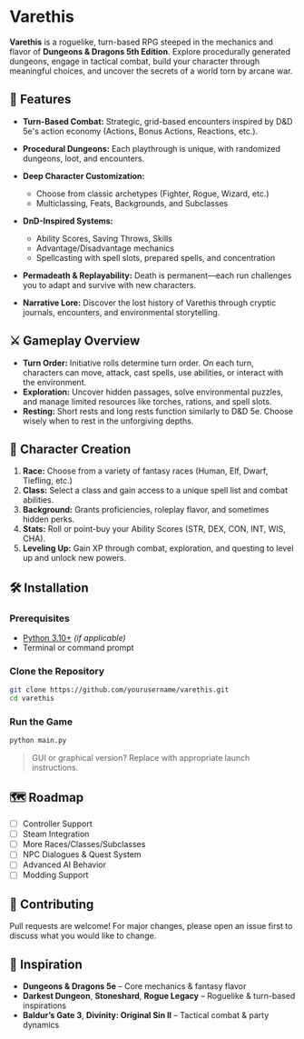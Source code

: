 # Varethis

**Varethis** is a roguelike, turn-based RPG steeped in the mechanics and flavor of **Dungeons & Dragons 5th Edition**. Explore procedurally generated dungeons, engage in tactical combat, build your character through meaningful choices, and uncover the secrets of a world torn by arcane war.

## 🎲 Features

* **Turn-Based Combat:** Strategic, grid-based encounters inspired by D\&D 5e's action economy (Actions, Bonus Actions, Reactions, etc.).
* **Procedural Dungeons:** Each playthrough is unique, with randomized dungeons, loot, and encounters.
* **Deep Character Customization:**

  * Choose from classic archetypes (Fighter, Rogue, Wizard, etc.)
  * Multiclassing, Feats, Backgrounds, and Subclasses
* **DnD-Inspired Systems:**

  * Ability Scores, Saving Throws, Skills
  * Advantage/Disadvantage mechanics
  * Spellcasting with spell slots, prepared spells, and concentration
* **Permadeath & Replayability:** Death is permanent—each run challenges you to adapt and survive with new characters.
* **Narrative Lore:** Discover the lost history of Varethis through cryptic journals, encounters, and environmental storytelling.

## ⚔️ Gameplay Overview

* **Turn Order:** Initiative rolls determine turn order. On each turn, characters can move, attack, cast spells, use abilities, or interact with the environment.
* **Exploration:** Uncover hidden passages, solve environmental puzzles, and manage limited resources like torches, rations, and spell slots.
* **Resting:** Short rests and long rests function similarly to D\&D 5e. Choose wisely when to rest in the unforgiving depths.

## 📜 Character Creation

1. **Race:** Choose from a variety of fantasy races (Human, Elf, Dwarf, Tiefling, etc.)
2. **Class:** Select a class and gain access to a unique spell list and combat abilities.
3. **Background:** Grants proficiencies, roleplay flavor, and sometimes hidden perks.
4. **Stats:** Roll or point-buy your Ability Scores (STR, DEX, CON, INT, WIS, CHA).
5. **Leveling Up:** Gain XP through combat, exploration, and questing to level up and unlock new powers.

## 🛠️ Installation

### Prerequisites

* [Python 3.10+](https://www.python.org/) *(if applicable)*
* Terminal or command prompt

### Clone the Repository

```bash
git clone https://github.com/yourusername/varethis.git
cd varethis
```

### Run the Game

```bash
python main.py
```

> GUI or graphical version? Replace with appropriate launch instructions.

## 🗺️ Roadmap

* [ ] Controller Support
* [ ] Steam Integration
* [ ] More Races/Classes/Subclasses
* [ ] NPC Dialogues & Quest System
* [ ] Advanced AI Behavior
* [ ] Modding Support

## 🤝 Contributing

Pull requests are welcome! For major changes, please open an issue first to discuss what you would like to change.

## 🧙 Inspiration

* **Dungeons & Dragons 5e** – Core mechanics & fantasy flavor
* **Darkest Dungeon**, **Stoneshard**, **Rogue Legacy** – Roguelike & turn-based inspirations
* **Baldur’s Gate 3**, **Divinity: Original Sin II** – Tactical combat & party dynamics

